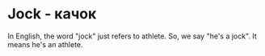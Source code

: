 # Jock - качок

In English, the word "jock" just refers to athlete. So, we say "he's a jock". It means he's an athlete.

